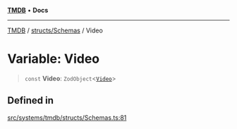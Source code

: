 [**TMDB**](../../../README.md) • **Docs**

***

[TMDB](../../../README.md) / [structs/Schemas](../README.md) / Video

# Variable: Video

> `const` **Video**: `ZodObject`\<[`Video`](../type-aliases/Video.md)\>

## Defined in

[src/systems/tmdb/structs/Schemas.ts:81](https://github.com/Norviah/media-hub/blob/18a8c2edf600e1d27fc5173db1855dfb068c9a34/src/systems/tmdb/structs/Schemas.ts#L81)
